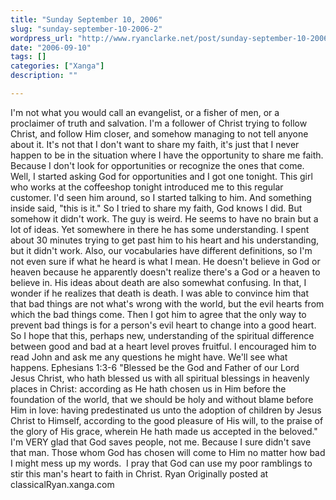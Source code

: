 ```yaml
---
title: "Sunday September 10, 2006"
slug: "sunday-september-10-2006-2"
wordpress_url: "http://www.ryanclarke.net/post/sunday-september-10-2006-2/"
date: "2006-09-10"
tags: []
categories: ["Xanga"]
description: ""

---
```


I'm not what you would call an evangelist, or a fisher of men, or a proclaimer of truth and salvation. I'm a follower of Christ trying to follow Christ, and follow Him closer, and somehow managing to not tell anyone about it. It's not that I don't want to share my faith, it's just that I never happen to be in the situation where I have the opportunity to share me faith. Because I don't look for opportunities or recognize the ones that come.
Well, I started asking God for opportunities and I got one tonight. This girl who works at the coffeeshop tonight introduced me to this regular customer. I'd seen him around, so I started talking to him. And something inside said, "this is it." So I tried to share my faith, God knows I did. But somehow it didn't work.
The guy is weird. He seems to have no brain but a lot of ideas. Yet somewhere in there he has some understanding. I spent about 30 minutes trying to get past him to his heart and his understanding, but it didn't work. Also, our vocabularies have different definitions, so I'm not even sure if what he heard is what I mean. He doesn't believe in God or heaven because he apparently doesn't realize there's a God or a heaven to believe in. His ideas about death are also somewhat confusing. In that, I wonder if he realizes that death is death.
I was able to convince him that that bad things are not what's wrong with the world, but the evil hearts from which the bad things come. Then I got him to agree that the only way to prevent bad things is for a person's evil heart to change into a good heart. So I hope that this, perhaps new, understanding of the spiritual difference between good and bad at a heart level proves fruitful. I encouraged him to read John and ask me any questions he might have. We'll see what happens.
Ephesians 1:3-6 "Blessed be the God and Father of our Lord Jesus Christ, who hath blessed us with all spiritual blessings in heavenly places in Christ: according as He hath chosen us in Him before the foundation of the world, that we should be holy and without blame before Him in love: having predestinated us unto the adoption of children by Jesus Christ to Himself, according to the good pleasure of His will, to the praise of the glory of His grace, wherein He hath made us accepted in the beloved."
I'm VERY glad that God saves people, not me. Because I sure didn't save that man. Those whom God has chosen will come to Him no matter how bad I might mess up my words.  I pray that God can use my poor ramblings to stir this man's heart to faith in Christ.
Ryan
Originally posted at classicalRyan.xanga.com
